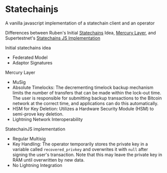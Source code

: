 # Statechainjs
A vanilla javascript implementation of a statechain client and an operator

Differences between Ruben's Initial [Statechains](https://medium.com/@RubenSomsen/statechains-non-custodial-off-chain-bitcoin-transfer-1ae4845a4a39) Idea, [Mercury Layer](https://docs.mercurylayer.com/), and Supertestnet's [Statechains JS Implementation](https://github.com/supertestnet/statechainjs)

Initial statechains idea

- Federated Model
- Adaptor Signatures

Mercury Layer

- MuSig
- Absolute Timelocks: The decrementing timelock backup mechanism limits the number of transfers that can be made within the lock-out time. The user is responsible for submitting backup transactions to the Bitcoin network at the correct time, and applications can do this automatically.
- HSM for Key Deletion: Utilizes a Hardware Security Module (HSM) to semi-prove key deletion.
- Lightning Network Interoperability

StatechainJS implementation

- Regular Multisig
- Key Handling: The operator temporarily stores the private key in a variable called `recovered_privkey` and overwrites it with `null` after signing the user's transaction. Note that this may leave the private key in RAM until overwritten by new data.
- No Lightning Integration
